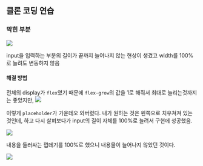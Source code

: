 ## 클론 코딩 연습

### 막힌 부분

![](https://velog.velcdn.com/images/jhs000123/post/21a33f24-8bcb-4c2d-ab31-980f09b22dbe/image.png)

input을 입력하는 부분의 길이가 끝까지 늘어나지 않는 현상이 생겼고 width를 100%로 늘려도 변동하지 않음

#### 해결 방법

전체의 display가 `flex`였기 때문에 `flex-grow`의 값을 1로 해줘서 최대로 늘리는것까지는 좋았지만,
![](https://velog.velcdn.com/images/jhs000123/post/a86c098a-53cc-4a62-a99d-935483c4d427/image.png)

이렇게 `placeholder`가 가운데오 와버렸다. 내가 원하는 것은 왼쪽으로 치우쳐져 있는 것인데, 하고 다시 살펴보다가 input의 길이 자체를 100%로 늘려서 구현에 성공했음.
            
 ![](https://velog.velcdn.com/images/jhs000123/post/ed7ee62d-6cf7-4c3a-84c3-c2c10d478102/image.png)
 
 내용을 둘러싸는 껍데기를 100%로 했으니 내용물이 늘어나지 않았던 것이다.
 
 ![](https://velog.velcdn.com/images/jhs000123/post/7f77c9ac-7de9-4603-a996-6965cf1eca60/image.png)



